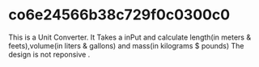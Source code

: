 # co6e24566b38c729f0c0300c0
This is a Unit Converter. It Takes a inPut and calculate length(in meters & feets),volume(in liters & gallons) and mass(in kilograms $ pounds)
The design is not reponsive . 
